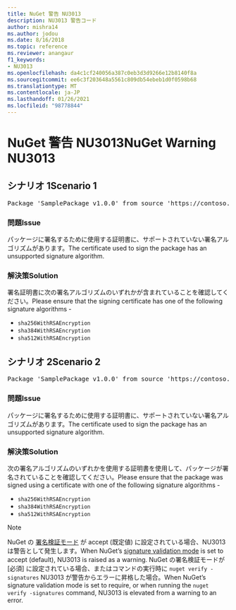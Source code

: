 ```yaml
---
title: NuGet 警告 NU3013
description: NU3013 警告コード
author: mishra14
ms.author: jodou
ms.date: 8/16/2018
ms.topic: reference
ms.reviewer: anangaur
f1_keywords:
- NU3013
ms.openlocfilehash: da4c1cf240056a387c0eb3d3d9266e12b8140f8a
ms.sourcegitcommit: ee6c3f203648a5561c809db54ebeb1d0f0598b68
ms.translationtype: MT
ms.contentlocale: ja-JP
ms.lasthandoff: 01/26/2021
ms.locfileid: "98778844"
---
```

# <a name="nuget-warning-nu3013"></a><span data-ttu-id="24123-103">NuGet 警告 NU3013</span><span class="sxs-lookup"><span data-stu-id="24123-103">NuGet Warning NU3013</span></span>

## <a name="scenario-1"></a><span data-ttu-id="24123-104">シナリオ 1</span><span class="sxs-lookup"><span data-stu-id="24123-104">Scenario 1</span></span>

<pre>Package 'SamplePackage v1.0.0' from source 'https://contoso.com/index.json': The signing certificate has an unsupported signature algorithm.</pre>

### <a name="issue"></a><span data-ttu-id="24123-105">問題</span><span class="sxs-lookup"><span data-stu-id="24123-105">Issue</span></span>

<span data-ttu-id="24123-106">パッケージに署名するために使用する証明書に、サポートされていない署名アルゴリズムがあります。</span><span class="sxs-lookup"><span data-stu-id="24123-106">The certificate used to sign the package has an unsupported signature algorithm.</span></span>


### <a name="solution"></a><span data-ttu-id="24123-107">解決策</span><span class="sxs-lookup"><span data-stu-id="24123-107">Solution</span></span>

<span data-ttu-id="24123-108">署名証明書に次の署名アルゴリズムのいずれかが含まれていることを確認してください。</span><span class="sxs-lookup"><span data-stu-id="24123-108">Please ensure that the signing certificate has one of the following signature algorithms -</span></span> 
* `sha256WithRSAEncryption`
* `sha384WithRSAEncryption`
* `sha512WithRSAEncryption`



## <a name="scenario-2"></a><span data-ttu-id="24123-109">シナリオ 2</span><span class="sxs-lookup"><span data-stu-id="24123-109">Scenario 2</span></span>

<pre>Package 'SamplePackage v1.0.0' from source 'https://contoso.com/index.json': The primary signature's certificate has an unsupported signature algorithm.</pre>

### <a name="issue"></a><span data-ttu-id="24123-110">問題</span><span class="sxs-lookup"><span data-stu-id="24123-110">Issue</span></span>

<span data-ttu-id="24123-111">パッケージに署名するために使用する証明書に、サポートされていない署名アルゴリズムがあります。</span><span class="sxs-lookup"><span data-stu-id="24123-111">The certificate used to sign the package has an unsupported signature algorithm.</span></span>


### <a name="solution"></a><span data-ttu-id="24123-112">解決策</span><span class="sxs-lookup"><span data-stu-id="24123-112">Solution</span></span>

<span data-ttu-id="24123-113">次の署名アルゴリズムのいずれかを使用する証明書を使用して、パッケージが署名されていることを確認してください。</span><span class="sxs-lookup"><span data-stu-id="24123-113">Please ensure that the package was signed using a certificate with one of the following signature algorithms -</span></span> 
* `sha256WithRSAEncryption`
* `sha384WithRSAEncryption`
* `sha512WithRSAEncryption`


> [!Note]
> <span data-ttu-id="24123-114">NuGet の [署名検証モード](../../consume-packages/installing-signed-packages.md#configure-package-signature-requirements) が accept (既定値) に設定されている場合、NU3013 は警告として発生します。</span><span class="sxs-lookup"><span data-stu-id="24123-114">When NuGet’s [signature validation mode](../../consume-packages/installing-signed-packages.md#configure-package-signature-requirements) is set to accept (default), NU3013 is raised as a warning.</span></span> <span data-ttu-id="24123-115">NuGet の署名検証モードが [必須] に設定されている場合、またはコマンドの実行時に `nuget verify -signatures` NU3013 が警告からエラーに昇格した場合。</span><span class="sxs-lookup"><span data-stu-id="24123-115">When NuGet’s signature validation mode is set to require, or when running the `nuget verify -signatures` command, NU3013 is elevated from a warning to an error.</span></span> 
